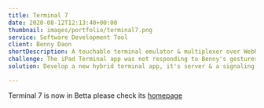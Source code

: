```yaml
---
title: Terminal 7
date: 2020-08-12T12:13:40+00:00
thumbnail: images/portfolio/terminal7.png
service: Software Development Tool
client: Benny Daon
shortDescription: A touchable terminal emulator & multiplexer over WebRTC
challenge: The iPad Terminal app was not responding to Benny's gestures.
solution: Develop a new hybrid terminal app, it's server & a signaling server

--- 
```

Terminal 7 is now in Betta please check its
[homepage](https://terminal7.dev)
